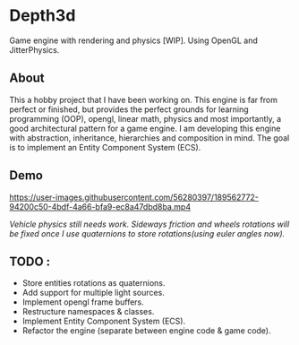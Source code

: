 # Depth3d
Game engine with rendering and physics [WIP]. Using OpenGL and JitterPhysics.

## About
This a hobby project that I have been working on. This engine is far from perfect or finished, but provides the perfect grounds for learning programming (OOP), opengl, linear math, physics and 
most importantly, a good architectural pattern for a game engine. I am developing this engine with abstraction, inheritance, hierarchies and composition in mind. The goal is to implement an
Entity Component System (ECS).

## Demo
https://user-images.githubusercontent.com/56280397/189562772-94200c50-4bdf-4a66-bfa9-ec8a47dbd8ba.mp4

*Vehicle physics still needs work. Sideways friction and wheels rotations will be fixed once I use quaternions to store rotations(using euler angles now).*

## TODO :
+ Store entities rotations as quaternions.
+ Add support for multiple light sources.
+ Implement opengl frame buffers.
+ Restructure namespaces & classes.
+ Implement Entity Component System (ECS).
+ Refactor the engine (separate between engine code & game code).
